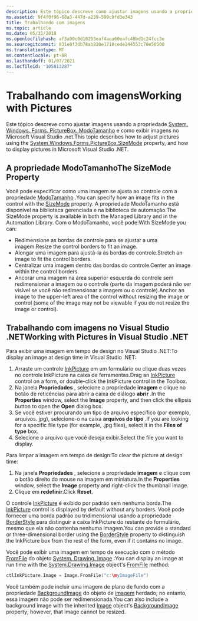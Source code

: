 ```yaml
---
description: Este tópico descreve como ajustar imagens usando a propriedade System. Windows. Forms. PictureBox. ModoTamanho e como exibir imagens no Microsoft Visual Studio .NET.
ms.assetid: 9f4f0f96-68a3-447d-a239-599c9fd3e343
title: Trabalhando com imagens
ms.topic: article
ms.date: 05/31/2018
ms.openlocfilehash: af3a90c0d18253eaf4aea60eafc48bd1c24fcc3e
ms.sourcegitcommit: 831e8f3db78ab820e1710cede244553c70e50500
ms.translationtype: MT
ms.contentlocale: pt-BR
ms.lasthandoff: 01/07/2021
ms.locfileid: "105813287"
---
```

# <a name="working-with-pictures"></a><span data-ttu-id="28028-103">Trabalhando com imagens</span><span class="sxs-lookup"><span data-stu-id="28028-103">Working with Pictures</span></span>

<span data-ttu-id="28028-104">Este tópico descreve como ajustar imagens usando a propriedade [System. Windows. Forms. PictureBox. ModoTamanho](/dotnet/api/system.windows.forms.picturebox.sizemode?view=netcore-3.1) e como exibir imagens no Microsoft Visual Studio .net.</span><span class="sxs-lookup"><span data-stu-id="28028-104">This topic describes how to adjust pictures using the [System.Windows.Forms.PictureBox.SizeMode](/dotnet/api/system.windows.forms.picturebox.sizemode?view=netcore-3.1) property, and how to display pictures in Microsoft Visual Studio .NET.</span></span>

## <a name="the-sizemode-property"></a><span data-ttu-id="28028-105">A propriedade ModoTamanho</span><span class="sxs-lookup"><span data-stu-id="28028-105">The SizeMode Property</span></span>

<span data-ttu-id="28028-106">Você pode especificar como uma imagem se ajusta ao controle com a propriedade [ModoTamanho](/dotnet/api/system.windows.forms.picturebox.sizemode?view=netcore-3.1) .</span><span class="sxs-lookup"><span data-stu-id="28028-106">You can specify how an image fits in the control with the [SizeMode](/dotnet/api/system.windows.forms.picturebox.sizemode?view=netcore-3.1) property.</span></span> <span data-ttu-id="28028-107">A propriedade ModoTamanho está disponível na biblioteca gerenciada e na biblioteca de automação.</span><span class="sxs-lookup"><span data-stu-id="28028-107">The SizeMode property is available in both the Managed Library and in the Automation Library.</span></span> <span data-ttu-id="28028-108">Com o ModoTamanho, você pode:</span><span class="sxs-lookup"><span data-stu-id="28028-108">With SizeMode you can:</span></span>

-   <span data-ttu-id="28028-109">Redimensione as bordas de controle para se ajustar a uma imagem.</span><span class="sxs-lookup"><span data-stu-id="28028-109">Resize the control borders to fit an image.</span></span>
-   <span data-ttu-id="28028-110">Alongar uma imagem para ajustá-la às bordas do controle.</span><span class="sxs-lookup"><span data-stu-id="28028-110">Stretch an image to fit the control borders.</span></span>
-   <span data-ttu-id="28028-111">Centralizar uma imagem dentro das bordas do controle.</span><span class="sxs-lookup"><span data-stu-id="28028-111">Center an image within the control borders.</span></span>
-   <span data-ttu-id="28028-112">Ancorar uma imagem na área superior esquerda do controle sem redimensionar a imagem ou o controle (parte da imagem poderá não ser visível se você não redimensionar a imagem ou o controle).</span><span class="sxs-lookup"><span data-stu-id="28028-112">Anchor an image to the upper-left area of the control without resizing the image or control (some of the image may not be viewable if you do not resize the image or control).</span></span>

## <a name="working-with-pictures-in-visual-studio-net"></a><span data-ttu-id="28028-113">Trabalhando com imagens no Visual Studio .NET</span><span class="sxs-lookup"><span data-stu-id="28028-113">Working with Pictures in Visual Studio .NET</span></span>

<span data-ttu-id="28028-114">Para exibir uma imagem em tempo de design no Visual Studio .NET:</span><span class="sxs-lookup"><span data-stu-id="28028-114">To display an image at design time in Visual Studio .NET:</span></span>

1.  <span data-ttu-id="28028-115">Arraste um controle [InkPicture](/previous-versions/aa514604(v=msdn.10)) em um formulário ou clique duas vezes no controle InkPicture na caixa de ferramentas.</span><span class="sxs-lookup"><span data-stu-id="28028-115">Drag an [InkPicture](/previous-versions/aa514604(v=msdn.10)) control on a form, or double-click the InkPicture control in the Toolbox.</span></span>
2.  <span data-ttu-id="28028-116">Na janela **Propriedades** , selecione a propriedade **imagem** e clique no botão de reticências para abrir a caixa de diálogo **abrir** .</span><span class="sxs-lookup"><span data-stu-id="28028-116">In the **Properties** window, select the **Image** property, and then click the ellipsis button to open the **Open** dialog box.</span></span>
3.  <span data-ttu-id="28028-117">Se você estiver procurando um tipo de arquivo específico (por exemplo, arquivos. jpg), selecione-o na caixa **arquivos do tipo** .</span><span class="sxs-lookup"><span data-stu-id="28028-117">If you are looking for a specific file type (for example, .jpg files), select it in the **Files of type** box.</span></span>
4.  <span data-ttu-id="28028-118">Selecione o arquivo que você deseja exibir.</span><span class="sxs-lookup"><span data-stu-id="28028-118">Select the file you want to display.</span></span>

<span data-ttu-id="28028-119">Para limpar a imagem em tempo de design:</span><span class="sxs-lookup"><span data-stu-id="28028-119">To clear the picture at design time:</span></span>

1.  <span data-ttu-id="28028-120">Na janela **Propriedades** , selecione a propriedade **imagem** e clique com o botão direito do mouse na imagem em miniatura.</span><span class="sxs-lookup"><span data-stu-id="28028-120">In the **Properties** window, select the **Image** property and right-click the thumbnail image.</span></span>
2.  <span data-ttu-id="28028-121">Clique em **redefinir**.</span><span class="sxs-lookup"><span data-stu-id="28028-121">Click **Reset**.</span></span>

<span data-ttu-id="28028-122">O controle [InkPicture](/previous-versions/aa514604(v=msdn.10)) é exibido por padrão sem nenhuma borda.</span><span class="sxs-lookup"><span data-stu-id="28028-122">The [InkPicture](/previous-versions/aa514604(v=msdn.10)) control is displayed by default without any borders.</span></span> <span data-ttu-id="28028-123">Você pode fornecer uma borda padrão ou tridimensional usando a propriedade [BorderStyle](/dotnet/api/system.windows.forms.picturebox.borderstyle?view=netcore-3.1) para distinguir a caixa InkPicture do restante do formulário, mesmo que ela não contenha nenhuma imagem.</span><span class="sxs-lookup"><span data-stu-id="28028-123">You can provide a standard or three-dimensional border using the [BorderStyle](/dotnet/api/system.windows.forms.picturebox.borderstyle?view=netcore-3.1) property to distinguish the InkPicture box from the rest of the form, even if it contains no image.</span></span>

<span data-ttu-id="28028-124">Você pode exibir uma imagem em tempo de execução com o método [FromFile](/dotnet/api/system.drawing.image.fromfile?view=dotnet-plat-ext-3.1&preserve-view=true) do objeto [System. Drawing. Image](/dotnet/api/system.drawing.image?view=dotnet-plat-ext-3.1&preserve-view=true) :</span><span class="sxs-lookup"><span data-stu-id="28028-124">You can display an image at run time with the [System.Drawing.Image](/dotnet/api/system.drawing.image?view=dotnet-plat-ext-3.1&preserve-view=true) object's [FromFile](/dotnet/api/system.drawing.image.fromfile?view=dotnet-plat-ext-3.1&preserve-view=true) method:</span></span>


```C++
ctlInkPicture.Image = Image.FromFile("c:\myImageFile")
```



<span data-ttu-id="28028-125">Você também pode incluir uma imagem de plano de fundo com a propriedade [BackgroundImage](/dotnet/api/system.windows.forms.control.backgroundimage?view=netcore-3.1) do objeto de [imagem](/dotnet/api/system.drawing.image?view=dotnet-plat-ext-3.1&preserve-view=true) herdado; no entanto, essa imagem não pode ser redimensionada.</span><span class="sxs-lookup"><span data-stu-id="28028-125">You can also include a background image with the inherited [Image](/dotnet/api/system.drawing.image?view=dotnet-plat-ext-3.1&preserve-view=true) object's [BackgroundImage](/dotnet/api/system.windows.forms.control.backgroundimage?view=netcore-3.1) property; however, that image cannot be resized.</span></span>

 

 
